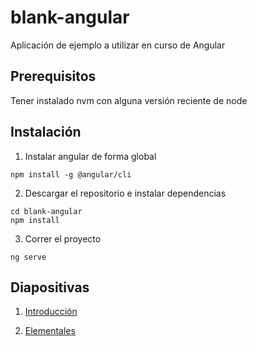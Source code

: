 # blank-angular
Aplicación de ejemplo a utilizar en curso de Angular

## Prerequisitos

Tener instalado nvm con alguna versión reciente de node

## Instalación

1. Instalar angular de forma global
```
npm install -g @angular/cli
```

2. Descargar el repositorio e instalar dependencias
```
cd blank-angular
npm install
```

3. Correr el proyecto
```
ng serve
```

## Diapositivas

1. [Introducción](https://docs.google.com/presentation/d/1XRLgRDoVQBGtAY8aO2vUMtF2Whoi_IlfxYQkws0OeS4/edit?usp=sharing)

2. [Elementales](https://docs.google.com/presentation/d/17m9-behcVUybIUjle3z_eEiWOOGKIMI7HIjcyacX1gU/edit?usp=sharing)
